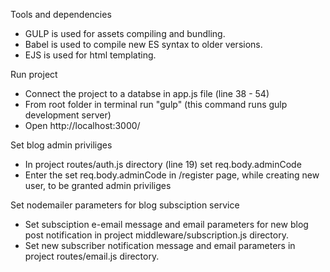 Tools and dependencies

* GULP is used for assets compiling and bundling.
* Babel is used to compile new ES syntax to older versions.
* EJS is used for html templating.

Run project

* Connect the project to a databse in app.js file (line 38 - 54)
* From root folder in terminal run "gulp" (this command runs gulp development server)
* Open http://localhost:3000/

Set blog admin priviliges

* In project routes/auth.js directory (line 19) set req.body.adminCode
* Enter the set req.body.adminCode in /register page, while creating new user, to be granted admin priviliges

Set nodemailer parameters for blog subsciption service

* Set subsciption e-email message and email parameters for new blog post notification in project middleware/subscription.js directory.
* Set new subscriber notification message and email parameters in project routes/email.js directory.
